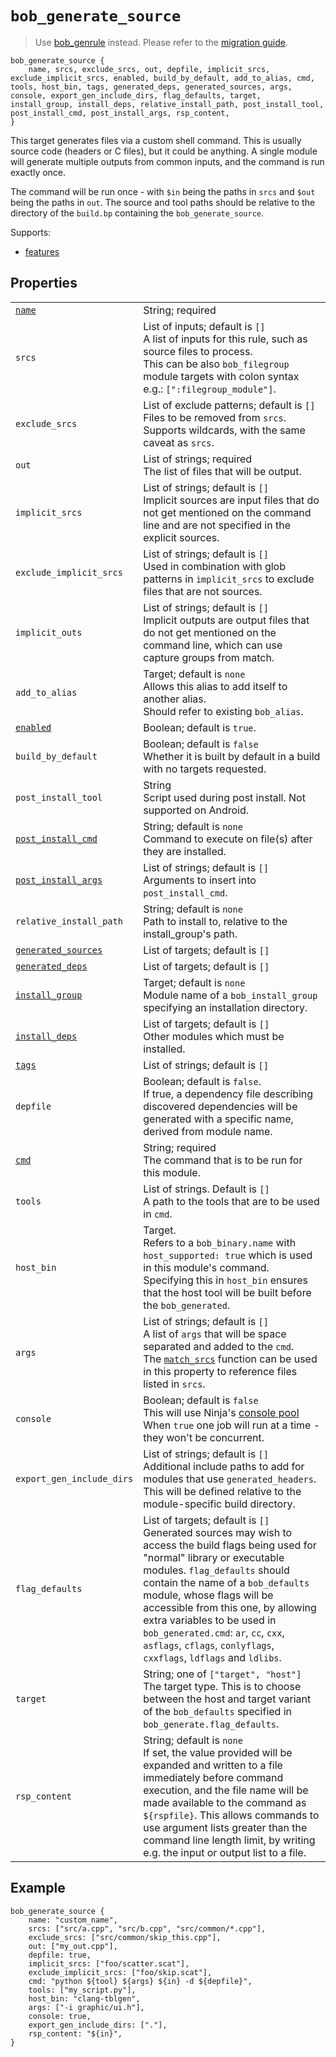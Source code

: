 # `bob_generate_source`

> Use [bob_genrule](./bob_genrule.md) instead. Please refer to the [migration guide](./migration/bob_generate_source.md).

```bp
bob_generate_source {
    name, srcs, exclude_srcs, out, depfile, implicit_srcs, exclude_implicit_srcs, enabled, build_by_default, add_to_alias, cmd, tools, host_bin, tags, generated_deps, generated_sources, args, console, export_gen_include_dirs, flag_defaults, target, install_group, install_deps, relative_install_path, post_install_tool, post_install_cmd, post_install_args, rsp_content,
}
```

This target generates files via a custom shell command. This is usually source
code (headers or C files), but it could be anything. A single module will
generate multiple outputs from common inputs, and the command is run exactly
once.

The command will be run once - with `$in` being the paths in
`srcs` and `$out` being the paths in `out`.
The source and tool paths should be relative to the directory of the
`build.bp` containing the `bob_generate_source`.

Supports:

- [features](../features.md)

## Properties

|                                                                          |                                                                                                                                                                                                                                                                                                                                                                                                                            |
| ------------------------------------------------------------------------ | -------------------------------------------------------------------------------------------------------------------------------------------------------------------------------------------------------------------------------------------------------------------------------------------------------------------------------------------------------------------------------------------------------------------------- |
| [`name`](properties/common_properties.md#name)                           | String; required                                                                                                                                                                                                                                                                                                                                                                                                           |
| `srcs`                                                                   | List of inputs; default is `[]`<br>A list of inputs for this rule, such as source files to process.<br>This can be also `bob_filegroup` module targets with colon syntax e.g.: `[":filegroup_module"]`.                                                                                                                                                                                                                    |
| `exclude_srcs`                                                           | List of exclude patterns; default is `[]`<br> Files to be removed from `srcs`.<br>Supports wildcards, with the same caveat as `srcs`.                                                                                                                                                                                                                                                                                      |
| `out`                                                                    | List of strings; required<br>The list of files that will be output.                                                                                                                                                                                                                                                                                                                                                        |
| `implicit_srcs`                                                          | List of strings; default is `[]`<br>Implicit sources are input files that do not get mentioned on the command line and are not specified in the explicit sources.                                                                                                                                                                                                                                                          |
| `exclude_implicit_srcs`                                                  | List of strings; default is `[]`<br> Used in combination with glob patterns in `implicit_srcs` to exclude files that are not sources.                                                                                                                                                                                                                                                                                      |
| `implicit_outs`                                                          | List of strings; default is `[]`<br>Implicit outputs are output files that do not get mentioned on the command line, which can use capture groups from match.                                                                                                                                                                                                                                                              |
| `add_to_alias`                                                           | Target; default is `none`<br>Allows this alias to add itself to another alias.<br>Should refer to existing `bob_alias`.                                                                                                                                                                                                                                                                                                    |
| [`enabled`](properties/common_properties.md#enabled)                     | Boolean; default is `true`.                                                                                                                                                                                                                                                                                                                                                                                                |
| `build_by_default`                                                       | Boolean; default is `false`<br>Whether it is built by default in a build with no targets requested.                                                                                                                                                                                                                                                                                                                        |
| `post_install_tool`                                                      | String <br>Script used during post install. Not supported on Android.                                                                                                                                                                                                                                                                                                                                                      |
| [`post_install_cmd`](properties/legacy_properties.md#post_install_cmd)   | String; default is `none`<br>Command to execute on file(s) after they are installed.                                                                                                                                                                                                                                                                                                                                       |
| [`post_install_args`](properties/legacy_properties.md#post_install_args) | List of strings; default is `[]`<br>Arguments to insert into `post_install_cmd`.                                                                                                                                                                                                                                                                                                                                           |
| `relative_install_path`                                                  | String; default is `none`<br>Path to install to, relative to the install_group's path.                                                                                                                                                                                                                                                                                                                                     |
| [`generated_sources`](properties/legacy_properties.md#generated_sources) | List of targets; default is `[]`<br>                                                                                                                                                                                                                                                                                                                                                                                       |
| [`generated_deps`](properties/legacy_properties.md#generated_deps)       | List of targets; default is `[]`<br>                                                                                                                                                                                                                                                                                                                                                                                       |
| [`install_group`](properties/legacy_properties.md#install_group)         | Target; default is `none`<br>Module name of a `bob_install_group` specifying an installation directory.                                                                                                                                                                                                                                                                                                                    |
| [`install_deps`](properties/legacy_properties.md#install_deps)           | List of targets; default is `[]`<br>Other modules which must be installed.                                                                                                                                                                                                                                                                                                                                                 |
| [`tags`](properties/common_properties.md#tags)                           | List of strings; default is `[]`                                                                                                                                                                                                                                                                                                                                                                                           |
| `depfile`                                                                | Boolean; default is `false`.<br>If true, a dependency file describing discovered dependencies will be generated with a specific name, derived from module name.                                                                                                                                                                                                                                                            |
| [`cmd`](properties/legacy_properties.md#cmd)                             | String; required<br> The command that is to be run for this module.                                                                                                                                                                                                                                                                                                                                                        |
| `tools`                                                                  | List of strings. Default is `[]`<br> A path to the tools that are to be used in `cmd`.                                                                                                                                                                                                                                                                                                                                     |
| `host_bin`                                                               | Target.<br>Refers to a `bob_binary.name` with `host_supported: true` which is used in this module's command.<br>Specifying this in `host_bin` ensures that the host tool will be built before the `bob_generated`.                                                                                                                                                                                                         |
| `args`                                                                   | List of strings; default is `[]`<br> A list of `args` that will be space separated and added to the `cmd`.<br>The [`match_srcs`](../strings.md#match_srcs) function can be used in this property to reference files listed in `srcs`.                                                                                                                                                                                      |
| `console`                                                                | Boolean; default is `false`<br>This will use Ninja's [console pool](https://ninja-build.org/manual.html#_the_literal_console_literal_pool)<br>When `true` one job will run at a time - they won't be concurrent.                                                                                                                                                                                                           |
| `export_gen_include_dirs`                                                | List of strings; default is `[]`<br>Additional include paths to add for modules that use `generated_headers`. This will be defined relative to the module-specific build directory.                                                                                                                                                                                                                                        |
| `flag_defaults`                                                          | List of targets; default is `[]`<br>Generated sources may wish to access the build flags being used for "normal" library or executable modules. `flag_defaults` should contain the name of a `bob_defaults` module, whose flags will be accessible from this one, by allowing extra variables to be used in `bob_generated.cmd`: `ar`, `cc`, `cxx`, `asflags`, `cflags`, `conlyflags`, `cxxflags`, `ldflags` and `ldlibs`. |
| `target`                                                                 | String; one of `["target", "host"]`<br>The target type. This is to choose between the host and target variant of the `bob_defaults` specified in `bob_generate.flag_defaults`.                                                                                                                                                                                                                                             |
| `rsp_content`                                                            | String; default is `none`<br>If set, the value provided will be expanded and written to a file immediately before command execution, and the file name will be made available to the command as `${rspfile}`. This allows commands to use argument lists greater than the command line length limit, by writing e.g. the input or output list to a file.                                                                   |

## Example

```bp
bob_generate_source {
    name: "custom_name",
    srcs: ["src/a.cpp", "src/b.cpp", "src/common/*.cpp"],
    exclude_srcs: ["src/common/skip_this.cpp"],
    out: ["my_out.cpp"],
    depfile: true,
    implicit_srcs: ["foo/scatter.scat"],
    exclude_implicit_srcs: ["foo/skip.scat"],
    cmd: "python ${tool} ${args} ${in} -d ${depfile}",
    tools: ["my_script.py"],
    host_bin: "clang-tblgen",
    args: ["-i graphic/ui.h"],
    console: true,
    export_gen_include_dirs: ["."],
    rsp_content: "${in}",
}
```
